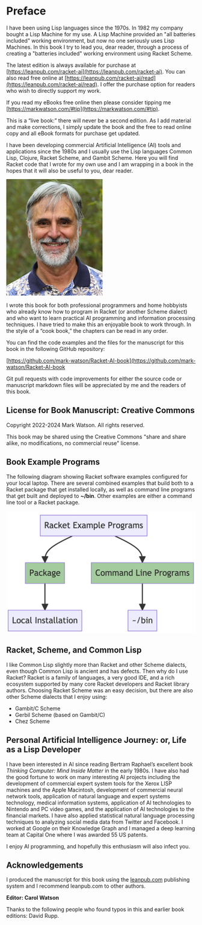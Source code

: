 # Preface

I have been using Lisp languages since the 1970s. In 1982 my company bought a Lisp Machine for my use. A Lisp Machine provided an "all batteries included" working environment, but now no one seriously uses Lisp Machines. In this book I try to lead you, dear reader, through a process of creating a "batteries included" working environment using Racket Scheme.

The latest edition is always available for purchase at [https://leanpub.com/racket-ai](https://leanpub.com/racket-ai).  You can also read free online at [https://leanpub.com/racket-ai/read](https://leanpub.com/racket-ai/read). I offer the purchase option for readers who wish to directly support my work.

If you read my eBooks free online then please consider tipping me [https://markwatson.com/#tip](https://markwatson.com/#tip).

This is a “live book:” there will never be a second edition. As I add material and make corrections, I simply update the book and the free to read online copy and all eBook formats for purchase get updated.

I have been developing commercial Artificial Intelligence (AI) tools and applications since the 1980s and I usually use the Lisp languages Common Lisp, Clojure, Racket Scheme, and Gambit Scheme. Here you will find Racket code that I wrote for my own use and I am wrapping in a book in the hopes that it will also be useful to you, dear reader.

![Mark Watson](images/Mark.png)

I wrote this book for both professional programmers and home hobbyists who already know how to program in Racket (or another Scheme dialect) and who want to learn practical AI programming and information processing techniques. I have tried to make this an enjoyable book to work through. In the style of a “cook book,” the chapters can be read in any order. 

You can find the code examples and the files for the manuscript for this book in the following GitHub repository:

[https://github.com/mark-watson/Racket-AI-book](https://github.com/mark-watson/Racket-AI-book

Git pull requests with code improvements for either the source code or manuscript markdown files will be appreciated by me and the readers of this book.

## License for Book Manuscript: Creative Commons

Copyright 2022-2024 Mark Watson. All rights reserved.

This book may be shared using the Creative Commons "share and share alike, no modifications, no commercial reuse" license.

## Book Example Programs

The following diagram showing Racket software examples configured for your local laptop. There are several combined examples that build both to a Racket package that get installed locally, as well as command line programs that get built and deployed to **~/bin**. Other examples are either a command line tool or a Racket package.

![Example programs are packages and/or command line tools](images/software.png)

## Racket, Scheme, and Common Lisp

I like Common Lisp slightly more than Racket and other Scheme dialects, even though Common Lisp is ancient and has defects. Then why do I use Racket?
Racket is a family of languages, a very good IDE, and a rich ecosystem supported by many core Racket developers and Racket library authors. Choosing Racket Scheme was an easy decision, but there are also other Scheme dialects that I enjoy using:

- Gambit/C Scheme
- Gerbil Scheme (based on Gambit/C)
- Chez Scheme


## Personal Artificial Intelligence Journey: or, Life as a Lisp Developer

I have been interested in AI since reading Bertram Raphael’s excellent book *Thinking Computer: Mind Inside Matter* in the early 1980s. I have also had the good fortune to work on many interesting AI projects including the development of commercial expert system tools for the Xerox LISP machines and the Apple Macintosh, development of commercial neural network tools, application of natural language and expert systems technology, medical information systems, application of AI technologies to Nintendo and PC video games, and the application of AI technologies to the financial markets. I have also applied statistical natural language processing techniques to analyzing social media data from Twitter and Facebook. I worked at Google on their Knowledge Graph and I managed a deep learning team at Capital One where I was awarded 55 US patents.

I enjoy AI programming, and hopefully this enthusiasm will also infect you.


## Acknowledgements

I produced the manuscript for this book using the [leanpub.com](http://leanpub.com) publishing system and I recommend leanpub.com to other authors.


**Editor: Carol Watson**

Thanks to the following people who found typos in this and earlier book editions: David Rupp.
